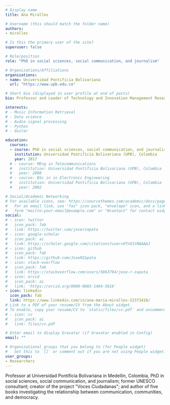 ```yaml
---
# Display name
title: Ana Miralles

# Username (this should match the folder name)
authors:
- miralles

# Is this the primary user of the site?
superuser: false

# Role/position
role: "PhD in social sciences, social communication, and journalism"

# Organizations/Affiliations
organizations:
- name: Universidad Pontificia Bolivariana
  url: "https://www.upb.edu.co"

# Short bio (displayed in user profile at end of posts)
bio: Professor and Leader of Technology and Innovation Management Research Group, Universidad Pontificia Bolivariana in Medellín.

interests:
# - Music Information Retrieval
# - Data science
# - Audio signal processing
# - Python
# - Guitar

education:
  courses:
  - course: PhD in social sciences, social communication, and journalism
    institution: Universidad Pontificia Bolivariana (UPB), Colombia
    year: 2017
  # - course: MEng in Telecommunications
  #   institution: Universidad Pontificia Bolivariana (UPB), Colombia
  #   year: 2008
  # - course: BSc in in Electronic Engineering
  #   institution: Universidad Pontificia Bolivariana (UPB), Colombia
  #   year: 2002

# Social/Academic Networking
# For available icons, see: https://sourcethemes.com/academic/docs/page-builder/#icons
#   For an email link, use "fas" icon pack, "envelope" icon, and a link in the
#   form "mailto:your-email@example.com" or "#contact" for contact widget.
social:
# - icon: twitter
#   icon_pack: fab
#   link: https://twitter.com/joserzapata
# - icon: google-scholar
#   icon_pack: ai
#   link: https://scholar.google.com/citations?user=9TnO1tMAAAAJ
# - icon: github
#   icon_pack: fab
#   link: https://github.com/JoseRZapata
# - icon: stack-overflow
#   icon_pack: fab
#   link: https://stackoverflow.com/users/5863794/jose-r-zapata
# - icon: orcid
#   icon_pack: ai
#   link: 'https://orcid.org/0000-0003-1484-5816'
- icon: linkedin
  icon_pack: fab
  link: https://www.linkedin.com/in/ana-maria-miralles-22371418/
# Link to a PDF of your resume/CV from the About widget.
# To enable, copy your resume/CV to `static/files/cv.pdf` and uncomment the lines below.
# - icon: cv
#   icon_pack: ai
#   link: files/cv.pdf

# Enter email to display Gravatar (if Gravatar enabled in Config)
email: ""

# Organizational groups that you belong to (for People widget)
#   Set this to `[]` or comment out if you are not using People widget.
user_groups:
- Researchers
---
```

Professor at Universidad Pontificia Bolivariana in Medellín, Colombia, PhD in social sciences, social communication, and journalism; former UNESCO consultant; creator of the project "Voces Ciudadanas"; and author of five books investigating the relationship between communication, communities, and democracy.
